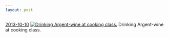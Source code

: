 ```yaml
---
layout: post
---
```


<p>
  <time><a href="/85">2013-10-10</a></time>
  <a href="/85"><img src="{{ site.assets_url }}/85-640.jpg" srcset="{{ site.assets_url }}/85-1280.jpg 1280w, {{ site.assets_url }}/85-960.jpg 960w, {{ site.assets_url }}/85-640.jpg 640w, {{ site.assets_url }}/85-320.jpg 320w" sizes="(min-width: 700px) 50vw, calc(100vw - 2rem)" alt="Drinking Argent-wine at cooking class." /></a>
  <span>Drinking Argent-wine at cooking class.</span>
</p>
